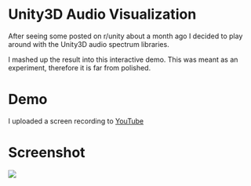 # Unity3D Audio Visualization
After seeing some posted on r/unity about a month ago I decided to play around with the Unity3D audio spectrum libraries.

I mashed up the result into this interactive demo. This was meant as an experiment, therefore it is far from polished.

# Demo
I uploaded a screen recording to [YouTube](https://youtu.be/6RWtSPD2pHo)

# Screenshot
![](http://i.imgur.com/b57rXsF.png)
